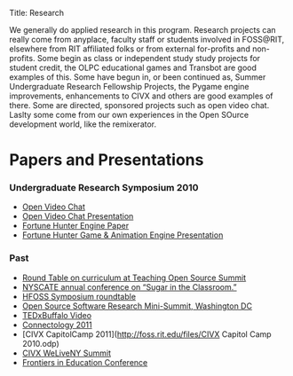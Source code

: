 Title: Research

We generally do applied research in this program. Research projects can really come from anyplace, faculty staff or students involved in FOSS@RIT, elsewhere from RIT affiliated folks or from external for-profits and non-profits. Some begin as class or independent study study projects for student credit, the OLPC educational games and Transbot are good examples of this. Some have begun in, or been continued as, Summer Undergraduate Research Fellowship Projects, the Pygame engine improvements, enhancements to CIVX and others are good examples of there. Some are directed, sponsored projects such as open video chat. Laslty some come from our own experiences in the Open SOurce development world, like the remixerator.

# Papers and Presentations

### Undergraduate Research Symposium 2010

* [Open Video Chat](http://foss.rit.edu/files/OVCPaper.pdf)
* [Open Video Chat Presentation](http://foss.rit.edu/files/Open_Video_Chat_Presentation.pdf)
* [Fortune Hunter Engine Paper](http://foss.rit.edu/files/GameEnginePaper.pdf)
* [Fortune Hunter Game & Animation Engine Presentation](http://foss.rit.edu/files/Game_and_Art_Engine.pdf)

### Past

* [Round Table on curriculum at Teaching Open Source Summit](http://teachingopensource.org/index.php/TOSS09)
* [NYSCATE annual conference on “Sugar in the Classroom.”](http://nyscate.org/conferences.cfm?subpage=414)
* [HFOSS Symposium roundtable](http://www.hfoss.org/hfoss2010/?q=node/10)
* [Open Source Software Research Mini-Summit, Washington DC](http://foss.rit.edu/files/Open_Source_Software_Research_Mini_Summit.pdf)
* [TEDxBuffalo Video](http://bit.ly/tedxbuffalo-civx)
* [Connectology 2011](http://foss.rit.edu/files/connectology.ppt)
* [CIVX CapitolCamp 2011](http://foss.rit.edu/files/CIVX Capitol Camp 2010.odp)
* [CIVX WeLiveNY Summit](http://foss.rit.edu/files/wlny11_0.pdf)
* [Frontiers in Education Conference](http://www.fie-conference.org/fie2010/Pages/letters.htm)